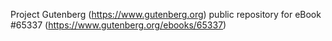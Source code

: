 Project Gutenberg (https://www.gutenberg.org) public repository for
eBook #65337 (https://www.gutenberg.org/ebooks/65337)
